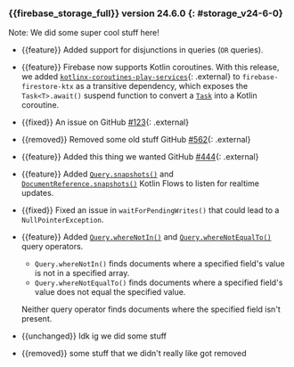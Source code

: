 ### {{firebase_storage_full}} version 24.6.0 {: #storage_v24-6-0}

Note: We did some super cool stuff here!

* {{feature}} Added support for disjunctions in queries (`OR` queries).

* {{feature}} Firebase now supports Kotlin coroutines.
  With this release, we added
  [`kotlinx-coroutines-play-services`](https://kotlinlang.org/api/kotlinx.coroutines/kotlinx-coroutines-play-services/){: .external}
  to `firebase-firestore-ktx` as a transitive dependency, which exposes the
  `Task<T>.await()` suspend function to convert a
  [`Task`](https://developers.google.com/android/guides/tasks) into a Kotlin
  coroutine.

* {{fixed}} An issue on GitHub [#123](//github.com/firebase/firebase-android-sdk/issues/123){: .external}

* {{removed}} Removed some old stuff GitHub [#562](//github.com/firebase/firebase-android-sdk/issues/562){: .external}

* {{feature}} Added this thing we wanted
  GitHub [#444](//github.com/firebase/firebase-android-sdk/issues/444){: .external}

* {{feature}} Added
  [`Query.snapshots()`](/docs/reference/kotlin/com/google/firebase/firestore/ktx/package-summary#snapshots_1)
  and
  [`DocumentReference.snapshots()`](/docs/reference/kotlin/com/google/firebase/firestore/ktx/package-summary#snapshots)
  Kotlin Flows to listen for realtime updates.

* {{fixed}} Fixed an issue in `waitForPendingWrites()` that could lead to a
  `NullPointerException`.

* {{feature}} Added
  [`Query.whereNotIn()`](/docs/reference/android/com/google/firebase/firestore/Query#whereNotIn(java.lang.String,%20java.util.List<?%20extends%20java.lang.Object>))
  and
  [`Query.whereNotEqualTo()`](/docs/reference/android/com/google/firebase/firestore/Query#whereNotEqualTo(java.lang.String,%20java.lang.Object))
  query operators.

  * `Query.whereNotIn()` finds documents where a specified field's value is
    not in a specified array.
  * `Query.whereNotEqualTo()` finds documents where a specified field's value
    does not equal the specified value.

  Neither query operator finds documents where the specified field isn't
  present.

* {{unchanged}} Idk ig we did some stuff

* {{removed}} some stuff that we didn't really like got removed
